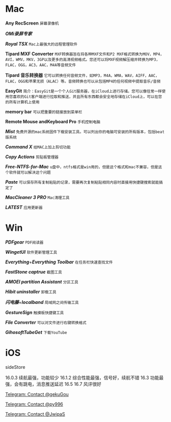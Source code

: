 # Mac
**Any RecScreen** `屏幕录像机`

***OMi录屏专家***

***Royal TSX*** `Mac上最强大的远程管理软件`

**Tipard MXF Converter**
`MXF转换器旨在将各种MXF文件和P2 MXF格式转换为MOV，MP4，AVI，WMV，MKV，3GP以及更多的高清视频格式。您还可以将MXF视频解压缩并转换为MP3，FLAC，OGG，AC3，AAC，M4A等音频文件`

**Tipard 音乐转换器**
`它可以转换任何音频文件，如MP3，M4A，WMA，WAV，AIFF，AAC，FLAC，OGG和苹果无损（ALAC）等。音频转换也可以从包括MP4的任何视频中提取音乐/音频`

**EasyGit**
`简介：EasyGit是一个个人Git服务器，在iCloud上进行存储。您可以像往常一样使用您喜欢的Git客户端进行拉取和推送，并且所有东西都会安全地存储在iCloud上，可以在您的所有计算机上使用`

**memory bar** `可以把重要的链接放到菜单栏`

**Remote Mouse andKeyboard Pro** `手机控制电脑`

***Mist*** `免费开源的mac系统固件下载安装工具。可以列出你的电脑可安装的所有版本，包括beat版系统`

***Command X*** `给MAC上加上剪切功能`

***Copy Actions*** `剪贴板管理器`

***Free-NTFS-for-Mac***
`u盘中，ntfs格式是win用的，但是这个格式和mac不兼容，但是这个软件就可以解决这个问题`

***Paste***
`可以保存所有复制粘贴的记录，需要再次复制粘贴相同内容时直接用快捷键搜索就能搞定了`

***MacCleaner 3 PRO*** `Mac清理工具`

***LATEST*** `应用更新器`
# Win
***PDFgear*** `PDF阅读器`

***WingetUI*** `软件更新管理工具`

***Everything***+***Everything Toolbar*** `在任务栏快速查找文件`

***FastStone captrue*** `截图工具`

***AMOEI  partition Assistant*** `分区工具`

***Hibit uninstaller*** `卸载工具`

***闪电藤***+***localband*** `局域网之间传输工具`

***GestureSign*** `触摸板快捷键工具`

***File Converter*** `可以对文件进行右键转换格式`

***GihosoftTubeGet*** `下载YouTube`

# iOS
sideStore

16.0.3 续航最强，功能较少
16.1.2 综合性能最强，信号好，续航不错
16.3 功能最强，会有跳电，消息推送延迟
16.5 
16.7 风评很好



[Telegram: Contact @gekuGou](https://t.me/gekuGou)

[Telegram: Contact @py996](https://t.me/py996)

[Telegram: Contact @JwipaS](https://t.me/JwipaS)